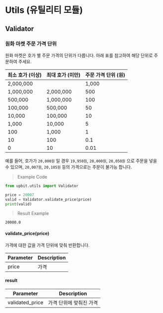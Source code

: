 # Utils (유틸리티 모듈)

## Validator

### 원화 마켓 주문 가격 단위

원화 마켓은 호가 별 주문 가격의 단위가 다릅니다. 아래 표를 참고하여 해당 단위로 주문하여 주세요.


최소 호가 (이상) | 최대 호가 (미만) | 주문 가격 단위 (원)
--------------- | --------------- | ------------------
2,000,000       |                 | 1,000
1,000,000       | 2,000,000       | 500
500,000         | 1,000,000       | 100
100,000         | 500,000         | 50
10,000          | 100,000         | 10
1,000           | 10,000          | 5
100             | 1,000           | 1
10              | 100             | 0.1
0               | 10              | 0.01


예를 들어, 호가가 `20,000원` 일 경우 `19,950원`, `20,000원`, `20,050원` 으로 주문을 넣을 수 있으며,
`20,007원`, `20,105원` 등의 가격으로는 주문이 불가능 합니다.


> Example Code

```python
from upbit.utils import Validator

price = 20007
valid = Validator.validate_price(price)
print(valid)
```

> Result Example

```console
20000.0
```


#### validate_price(price)
가격에 대한 값을 가격 단위에 맞춰 반환합니다.

Parameter  | Description
---------- | -----------
price      | 가격


#### result

Parameter        | Description
---------------- | -----------
validated_price  | 가격 단위에 맞춰진 가격